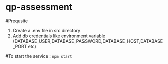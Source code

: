 # qp-assessment

#Prequsite
 1. Create a .env file in src directory
 2. Add db credentials like environment variable (DATABASE_USER,DATABASE_PASSWORD,DATABASE_HOST,DATABASE_PORT etc)

#To start the service :
``` npm start ```
